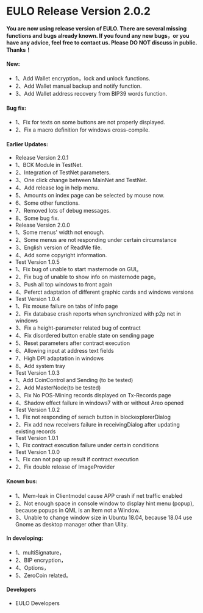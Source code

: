 <h1>EULO Release Version 2.0.2</h1>

<h4>You are now using release version of EULO. There are several missing functions and bugs already known. If you found any new bugs，or you have any advice, feel free to contact us. Please DO NOT discuss in public. Thanks！</h4>

<h4>New:</h4>
<ul>
<li>1、Add Wallet encryption，lock and unlock functions.</li>
<li>2、Add Wallet manual backup and notify function.</li>
<li>3、Add Wallet address recovery from BIP39 words function.</li>
</ul>

<h4>Bug fix:</h4>
<ul>
<li>1、Fix for texts on some buttons are not properly displayed.</li>
<li>2、Fix a macro definition for windows cross-compile.</li>
</ul>

<h4>Earlier Updates:</h4>
<ul>
<li>Release Version 2.0.1</li>
<li>1、BCK Module in TestNet.</li>
<li>2、Integration of TestNet parameters.</li>
<li>3、One click change between MainNet and TestNet.</li>
<li>4、Add release log in help menu.</li>
<li>5、Amounts on index page can be selected by mouse now.</li>
<li>6、Some other functions.</li>
<li>7、Removed lots of debug messages.</li>
<li>8、Some bug fix.</li>
<li>Release Version 2.0.0</li>
<li>1、Some menus' width not enough.</li>
<li>2、Some menus are not responding under certain circumstance</li>
<li>3、English version of ReadMe file.</li>
<li>4、Add some copyright information.</li>
<li>Test Version 1.0.5</li>
<li>1、Fix bug of unable to start masternode on GUI。</li>
<li>2、Fix bug of unable to show info on masternode page。</li>
<li>3、Push all top windows to front again </li>
<li>4、Peferct adaptation of different graphic cards and windows versions</li>
<li>Test Version 1.0.4</li>
<li>1、Fix mouse failure on tabs of info page</li>
<li>2、Fix database crash reports when synchronized with p2p net in windows</li>
<li>3、Fix a height-parameter related bug of contract</li>
<li>4、Fix disordered button enable state on sending page</li>
<li>5、Reset parameters after contract execution</li>
<li>6、Allowing input at address text fields</li>
<li>7、High DPI adaptation in windows</li>
<li>8、Add system tray</li>
<li>Test Version 1.0.3</li>
<li>1、Add CoinControl and Sending (to be tested)</li>
<li>2、Add MasterNode(to be tested)</li>
<li>3、Fix No POS-Mining records displayed on Tx-Records page</li>
<li>4、Shadow effect failure in windows7 with or without Areo opened</li>
<li>Test Version 1.0.2</li>
<li>1、Fix not responding of serach button in blockexplorerDialog</li>
<li>2、Fix add new receivers failure in receivingDialog after updating existing records</li>
<li>Test Version 1.0.1</li>
<li>1、Fix contract execution failure under certain conditions</li>
<li>Test Version 1.0.0</li>
<li>1、Fix can not pop up result if contract execution</li>
<li>2、Fix double release of ImageProvider</li>
</ul>

<h4>Known bus:</h4>
<ul>
<li>1、Mem-leak in Clientmodel cause APP crash if net traffic enabled</li>
<li>2、Not enough space in console window to display hint menu (popup), because popups in QML is an Item not a Window.</li>
<li>3、Unable to change window size in Ubuntu 18.04, because 18.04 use Gnome as desktop manager other than Ulity.</li>
</ul>

<h4>In developing:</h4>
<ul>
<li>1、multiSignature，</li>
<li>2、BIP encryption，</li>
<li>4、Options，</li>
<li>5、ZeroCoin related。</li>
</ul>



<h4>Developers</h4>
<ul>
<li>EULO Developers</li>
</ul>
